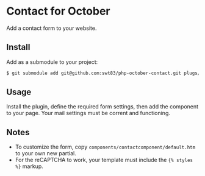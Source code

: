 # Contact for October

Add a contact form to your website.

## Install

Add as a submodule to your project:

```bash
$ git submodule add git@github.com:swt83/php-october-contact.git plugs/travis/contact
```

## Usage

Install the plugin, define the required form settings, then add the component to your page.  Your mail settings must be corrent and functioning.

## Notes

- To customize the form, copy ``components/contactcomponent/default.htm`` to your own new partial.
- For the reCAPTCHA to work, your template must include the ``{% styles %}`` markup.